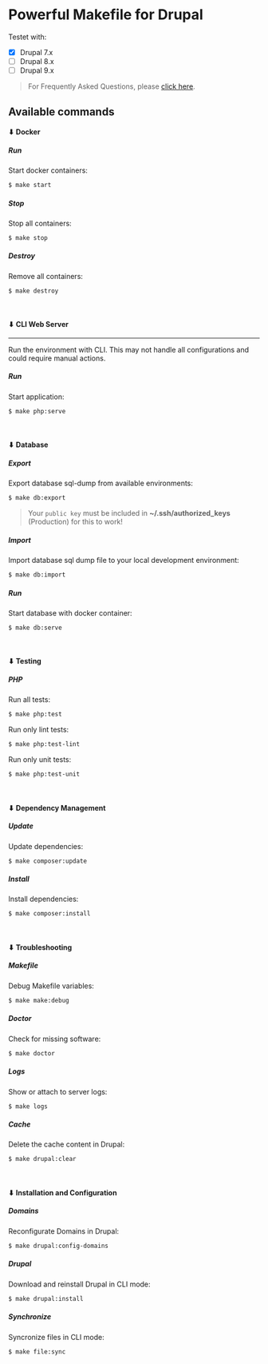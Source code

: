 # Powerful Makefile for Drupal

Testet with: 
* [x] Drupal 7.x
* [ ] Drupal 8.x
* [ ] Drupal 9.x

> For Frequently Asked Questions, please [click here](#faq).

## Available commands

#### ⬇ Docker

##### Run

Start docker containers:
```bash
$ make start
```

##### Stop

Stop all containers:
```bash
$ make stop
```

##### Destroy

Remove all containers:
```bash
$ make destroy
```

<br>

#### ⬇ CLI Web Server
___
Run the environment with CLI. This may not handle all configurations and could require manual actions.

##### Run
Start application:
```bash
$ make php:serve
```

<br>

#### ⬇ Database

##### Export
Export database sql-dump from available environments:
```bash
$ make db:export
```
> Your `public key` must be included in **~/.ssh/authorized_keys** (Production) for this to work!

##### Import
Import database sql dump file to your local development environment:
```bash
$ make db:import
```

##### Run

Start database with docker container:
```bash
$ make db:serve
```

<br>

#### ⬇ Testing

##### PHP

Run all tests:
```bash
$ make php:test
```
Run only lint tests:
```bash
$ make php:test-lint
```
Run only unit tests:
```bash
$ make php:test-unit
```

<br>

#### ⬇ Dependency Management

##### Update
Update dependencies:
```bash
$ make composer:update
```
##### Install
Install dependencies:
```bash
$ make composer:install
```

<br>

#### ⬇ Troubleshooting

##### Makefile
Debug Makefile variables:
```bash
$ make make:debug
```
##### Doctor
Check for missing software:
```bash
$ make doctor
```
##### Logs
Show or attach to server logs:
```bash
$ make logs
```
##### Cache
Delete the cache content in Drupal:
```bash
$ make drupal:clear
```

<br>

#### ⬇ Installation and Configuration

##### Domains <a name="ic-domains"></a>
Reconfigurate Domains in Drupal:
```bash
$ make drupal:config-domains
```
##### Drupal
Download and reinstall Drupal in CLI mode:
```bash
$ make drupal:install
```
##### Synchronize
Syncronize files in CLI mode:
```bash
$ make file:sync
```
